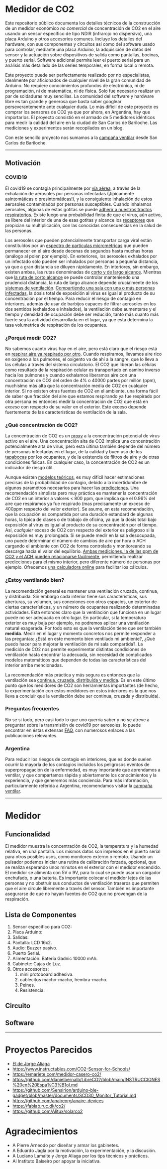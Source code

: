 # Medidor de CO2  

Este repositorio público documenta los detalles técnicos de la construcción de un medidor económico *no comercial* de concentración de CO2 en el aire usando un sensor específico de tipo NDIR (infrarojo no dispersivo), una placa Arduino y otros accesorios comunes. Incluye los detalles del hardware, con sus componentes y circuitos asi como del software usado para controlar, mediante una placa Arduino, la adquisición de datos del sensor y la actuación sobre dispositivos de salida como pantallas, bocinas, y puerto serial. Software adicional permite leer el puerto serial para un análisis más detallado de las series temporales, en forma local o remota. 

Este proyecto puede ser perfectamente realizado por no especialistas, idealmente por aficionados de cualquier nivel de la gran comunidad de Arduino. No requiere conocimientos profundos de electrónica, ni de programación, ni de matemática, ni de física. Solo fue necesario realizar un par de soldaduras muy sencillas.
La comunidad del software y hardware libre es tan grande y generosa que basta saber googlear perseverantemente ante cualquier duda. Lo más dificil de este proyecto es comprar los sensores de CO2 ya que por ahora, en Argentina, hay que importarlos. El proyecto consistió en el armado de 5 medidores idénticos para medir la calidad del aire en la ciudad de San Carlos de Bariloche. Las mediciones y experimentos serán recopilados en un blog.  

Con este sencillo proyecto nos sumamos a la [campaña ventilar](https://www.argentina.gob.ar/ciencia/unidad-coronavirus/ventilar) desde San Carlos de Bariloche.

___

## Motivación

### COVID19

El covid19 se contagia principalmente por [vía aérea](https://www.thelancet.com/journals/lancet/article/PIIS0140-6736(21)00869-2/fulltext#.YILw1d1ShYA.twitter), a través de la exhalación de aerosoles por personas infectadas (¡típicamente asíntomáticas o presintomáticas!), y la consiguiente inhalación de estos aerosoles contaminados por personas susceptibles. Cuando inhalamos aerosoles, algunas de estas gotitas se puede [adherir a nuestros tractos respiratorios](https://www.nature.com/articles/s42254-021-00307-4). Existe luego una probabilidad finita de que el virus, aún activo, se libere del interior de una de esas gotitas y alcance los [receptores](https://www.sciencedirect.com/science/article/abs/pii/S0092867420306759) que propician su multiplicación, con las conocidas consecuencias en la salud de las personas.  

Los aerosoles que pueden potencialmente transportar carga viral están constituídos por un [espectro de partículas micrométricas](https://www.sciencedirect.com/science/article/pii/S0021850208002036#fig4) que pueden permanecer en el aire desde decenas de segundos hasta muchas horas (análogo al polen por ejemplo). En exteriores, los aerosoles exhalados por un infectado sólo pueden ser inhalados por personas a pequeña distancia, ya que a gran distancia se diluyen rápidamente. En interiores, sin embargo, existen ambas, las rutas denominadas de [corto y de largo alcance](https://www.ajicjournal.org/article/S0196-6553(16)30531-4/pdf). Mientras que [la ruta de corto alcance](https://www.sciencedirect.com/science/article/pii/S0360132320302183) se puede controlar manteniendo una prudencial distancia, la ruta de largo alcance depende crucialmente de los [sistemas de ventilación](https://www.rehva.eu/fileadmin/user_upload/REHVA_COVID-19_guidance_document_V4.1_15042021.pdf). [Compartiendo una sala con una o más personas infectadas](https://english.elpais.com/society/2020-10-28/a-room-a-bar-and-a-class-how-the-coronavirus-is-spread-through-the-air.html?rel=mas), la dosis total de exposición al virus es igual al producto de su concentración por el tiempo. Para reducir el riesgo de contagio en interiores, además de usar de barbijos capaces de filtrar aerosoles en los dos sentidos (exhalados e inhalados), la ventilación debe aumentarse y el tiempo y densidad de ocupación debe ser reducido, tanto más cuanto más fuerte sea la actividad desarrollada en el lugar, ya que esta determina la tasa volumetrica de respiración de los ocupantes.


### ¿Porqué medir CO2?
No sabemos cuanto virus hay en el aire, pero está claro que el riesgo está en [respirar aire ya respirado por otro](https://youtu.be/ZMRyWUjleB0). Cuando respiramos, llevamos aire rico en oxígeno a los pulmones, el oxígento va de ahí a la sangre, que lo lleva a las células a través del sistema circulatorio. El CO2 que liberan las células como resultado de la respiración celular es transportado en camino inverso hacia los pulmones y cuando exhalamos liberamos aire con una concentración de CO2 del orden de 4% o 40000 partes por millón (ppm), muchisímo más alta que la concentración media de CO2 en cualquier interior. Si no existen otras fuentes de CO2 en el ambiente, una forma fácil de saber que fracción del aire que estamos respirando ya fue respirado por otra persona es entonces medir la concentración de CO2 que está en *exceso* con respecto de su valor en el exterior. Este exceso depende fuertemente de las características de ventilación de la sala.

### ¿Qué concentración de CO2?
La concentración de CO2 es un [proxy](https://pubs.acs.org/doi/10.1021/acs.estlett.1c00183) a la concentración potencial de virus activo en el aire. Una concentración alta de CO2 implica una concentración potencialmente alta de virus, pero esta última también depende del número de personas infectadas en el lugar, de la calidad y buen uso de los [tapabocas](https://science.sciencemag.org/content/early/2021/05/19/science.abg6296) por los ocupantes, y de la existencia de filtros de aire y de otras condiciones físicas. En cualquier caso, la concentración de CO2 es un indicador de riesgo útil.   

Aunque existen [modelos teóricos](https://www.edx.org/es/course/physics-of-covid-19-transmission), es muy difícil hacer estimaciones precisas de la probabilidad de contagio, debido a la incertidumbre de algunos paramétros necesarios para hacer las [predicciones](https://www.medrxiv.org/content/10.1101/2020.08.26.20182824v2.full). Una recomendación simplista pero muy práctica es mantener la concentración  de CO2 en un interior a valores < 800 ppm, que implica que el 0.96% del aire que respiramos ya fue respirado (mas precisamente un exceso de 400ppm respecto del valor exterior). Se asume, en esta recomendación, que la ocupación es compartida por una duración estandard de algunas horas, la típica de clases o de trabajo de oficina, ya que la dosis total bajo exposición al virus es igual al producto de su concentración por el tiempo. Así, *cualquier* exceso de CO2 con respecto del exterior es peligroso si la exposición es muy prolongada. Si se puede medir en la sala desocupada, uno puede determinar el número de cambios de aire por hora o ACH cargando el ambiente con CO2 de forma controlada y monitoreando su descarga hacia el valor del equilibrio. [Ambas mediciones, la de las ppm de CO2 y el ACH pueden relacionarse fácilmente](https://schools.forhealth.org/wp-content/uploads/sites/19/2020/08/Harvard-Healthy-Buildings-program-How-to-assess-classroom-ventilation-08-28-2020.pdf), permitiendo realizar predicciones para el mismo interior, pero diferente número de personas por ejemplo. Ofrecemos [una calculadora online](https://droyktton.github.io/loscoihues/ventilacion/CO2ACHProbInfeccionV3.html) para facilitar los cálculos.

### ¿Estoy ventilando bien?
La recomendación general es mantener una ventilación cruzada, continua, y distribuída. Sin embargo cada interior tiene sus características, sus aberturas, su volumen, sus conexiones con otros espacios, un exterior de ciertas características, y un número de ocupantes realizando determinadas actividades. Esta entonces claro que la ventilación que funciona en un lugar puede no ser adecuada en otro lugar. En particular, si la temperatura exterior es muy baja por ejemplo, no podremos aplicar una ventilación natural exagerada. Por todo esto es que la ventilación tiene que ser también **medida**. Medir en el lugar y momento concretos nos permite responder a las preguntas: ¿Está en este momento bien ventilado mi ambiente?, ¿Qué puedo hacer para mejorar la ventilación de mi sala compartida?. La medición de CO2 nos permite experimentar distintas condiciones de ventilación hasta encontrar la adecuada, sin necesidad de complicados modelos matemáticos que dependen de todas las características del interior arriba mencionadas.

La recomendación más práctica y más segura es entonces que la ventilación sea [continua, cruzada, distribuída y medida](https://www.argentina.gob.ar/sites/default/files/covid-19-prevencion-de-transmision-por-aerosoles-2021_0.pdf). Es en este último punto que los medidores de CO2 son herramientas importantes (de hecho, la experimentación con estos medidores en estos interiores es la que nos lleva a concluir que la ventilación debe ser continua, cruzada y distribuída).

### Preguntas frecuentes
No se si todo, pero casi todo lo que uno querría saber y no se atreve a preguntar sobre la transmisión de covid19 por aerosoles, lo puede encontrar en éstas extensas [FAQ](https://docs.google.com/document/d/1fB5pysccOHvxphpTmCG_TGdytavMmc1cUumn8m0pwzo/edit#), con numerosos enlaces a las publicaciones relevantes.

### Argentina
Para reducir los riesgos de contagio en interiores, que es donde suelen ocurrir la mayoría de los contagios incluídos los peligrosos eventos de superpropagación de la enfermedad, es muy importante que aprendamos a ventilar, y que compartamos rápida y abiertamente los conocimientos y la experiencia, y que generemos más conciencia. Para más información, particularmente referida a Argentina, recomendamos visitar la [campaña ventilar](https://www.argentina.gob.ar/ciencia/unidad-coronavirus/ventilar).


___

# Medidor
 
## Funcionalidad
El medidor muestra la concentración de CO2, la temperatura y la humedad relativa, en una pantalla. Los mismos datos son impresos en el puerto serial para otros posibles usos, como monitoreo externo o remoto. Usando un pulsador podemos iniciar una rutina de calibración forzada, opcional, que se realiza esperando unos minutos en el exterior con el medidor encendido. El medidor se alimenta con 5V o 9V, para lo cual se puede usar un cargador enchufado, o una batería. Es importante colocar el medidor lejos de las personas y no obstruir sus conductos de ventilación traseros que permiten que el aire circule libremente a través del sensor. También es importante asegurarse de que no hayan fuentes de CO2 que no provengan de la respiración.

## Lista de Componentes
1. Sensor especifico para CO2:
2. Placa Arduino:
3. Salidas:
 1. Pantalla: LCD 16x2.
 2. Audio: Buzzer pasivo.
 3. Puerto Serial.
6. Alimentación: Batería Gadnic 10000 mAh.
7. Gabinete: Cajas de Luz.
8. Otros accesorios: 
   1. mini protoboard adhesiva. 
   2. cablecitos macho-macho, hembra-macho.
   3. Peines. 
   4. Resistencia.

## Circuito

## Software

___

# Proyectos Parecidos

+ [El de Jorge Aliaga](https://github.com/jlaliaga/Medidor-de-CO2)
+ https://www.instructables.com/CO2-Sensor-for-Schools/ 
+ https://emariete.com/medidor-casero-co2/
+ https://github.com/danielbernalb/LibreCO2/blob/main/INSTRUCCIONES%20en%20Espa%C3%B1ol.md
+ https://github.com/Sensirion/arduino-ble-gadget/blob/master/documents/SCD30_Monitor_Tutorial.md
+ https://github.com/anaireorg/anaire-devices
+ https://fablab.ruc.dk/co2/
+ https://github.com/Alitux/solarco2

# Agradecimientos

+ A Pierre Arneodo por diseñar y armar los gabinetes.
+ A Eduardo Jagla por la motivación, la experimentación, y la discusión.
+ A Luciano Lamaite y Jorge Aliaga por los tips técnicos y prácticos.
+ Al Instituto Balseiro por apoyar la iniciativa. 




